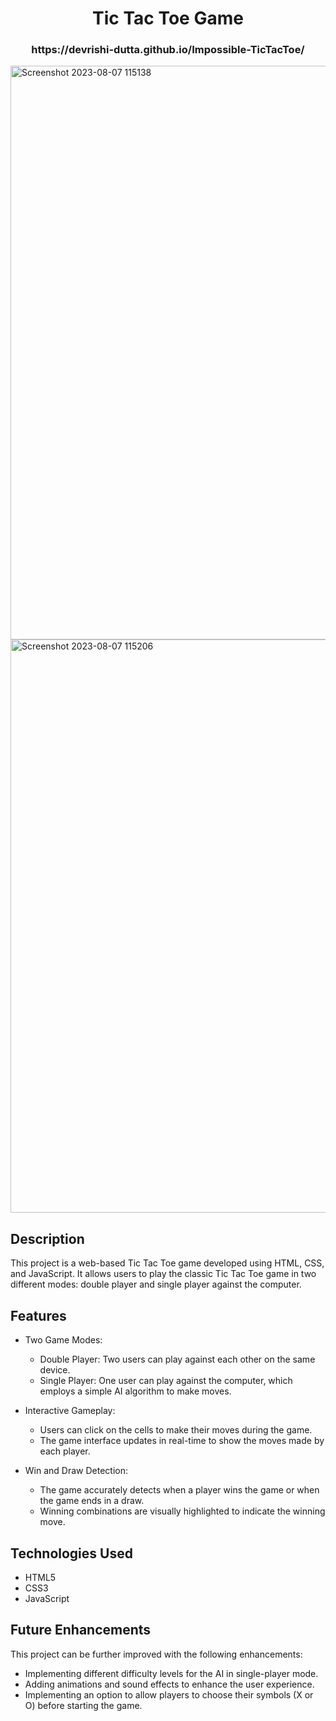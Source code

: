 <div align="center">
<h1 align="center">Tic Tac Toe Game</h1>
  <h3 align="center">
   https://devrishi-dutta.github.io/Impossible-TicTacToe/
  </h3>
</div>


<img width="918" alt="Screenshot 2023-08-07 115138" src="https://github.com/Devrishi-Dutta/Impossible-TicTacToe/assets/97834009/371c7c20-f295-432c-bc00-269772e22756">
<img width="917" alt="Screenshot 2023-08-07 115206" src="https://github.com/Devrishi-Dutta/Impossible-TicTacToe/assets/97834009/9f93cd34-b000-44db-ba12-3620c9624d9f">



## Description

This project is a web-based Tic Tac Toe game developed using HTML, CSS, and JavaScript. It allows users to play the classic Tic Tac Toe game in two different modes: double player and single player against the computer.

## Features

- Two Game Modes:
  - Double Player: Two users can play against each other on the same device.
  - Single Player: One user can play against the computer, which employs a simple AI algorithm to make moves.

- Interactive Gameplay:
  - Users can click on the cells to make their moves during the game.
  - The game interface updates in real-time to show the moves made by each player.

- Win and Draw Detection:
  - The game accurately detects when a player wins the game or when the game ends in a draw.
  - Winning combinations are visually highlighted to indicate the winning move.


## Technologies Used

- HTML5
- CSS3
- JavaScript

## Future Enhancements

This project can be further improved with the following enhancements:

- Implementing different difficulty levels for the AI in single-player mode.
- Adding animations and sound effects to enhance the user experience.
- Implementing an option to allow players to choose their symbols (X or O) before starting the game.


